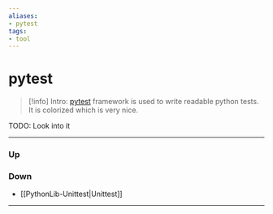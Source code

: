 ```yaml
---
aliases:
- pytest
tags:
- tool
---
```

# pytest
> [!info] Intro: 
> [pytest](https://docs.pytest.org/en/stable/) framework is used to write readable python tests. It is colorized which is very nice. 

TODO: Look into it
***
### Up
### Down
- [[PythonLib-Unittest|Unittest]]
***